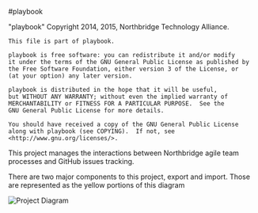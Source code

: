 #playbook

"playbook" Copyright 2014, 2015, Northbridge Technology Alliance.

    This file is part of playbook.

    playbook is free software: you can redistribute it and/or modify
    it under the terms of the GNU General Public License as published by
    the Free Software Foundation, either version 3 of the License, or
    (at your option) any later version.

    playbook is distributed in the hope that it will be useful,
    but WITHOUT ANY WARRANTY; without even the implied warranty of
    MERCHANTABILITY or FITNESS FOR A PARTICULAR PURPOSE.  See the
    GNU General Public License for more details.

    You should have received a copy of the GNU General Public License
    along with playbook (see COPYING).  If not, see <http://www.gnu.org/licenses/>.

This project manages the interactions between Northbridge agile team processes and GitHub issues tracking.

There are two major components to this project, export and import. Those are represented as the yellow portions of this diagram

![Project Diagram](http://northbridgetech.org/images/alliance1.jpg)
